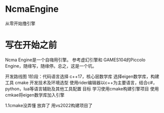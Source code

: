 # NcmaEngine
从零开始撸引擎

# 写在开始之前
Ncma Engine是一个自嗨用引擎。
参考虚幻引擎和 GAMES104的Piccolo Engine，随缘写，随缘停。总之，这是一个坑。

开发路线图
1阶段：代码语言选择 c++17，核心层数学库 选择eigen数学库，构建工具 cmake
开发技术及环境选型 使用rider编辑器以c++为主要语言，结合c#，python，lua等语言辅助及其他工具配置
目标 学习使用cmake构建引擎项目 使用cmkae将eigen数学库加入引擎

1.1cmake没弄懂 放弃了 用vs2022构建项目了
